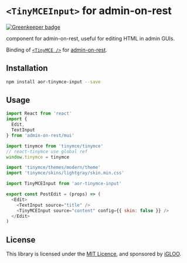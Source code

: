 # `<TinyMCEInput>` for admin-on-rest

[![Greenkeeper badge](https://badges.greenkeeper.io/LoicMahieu/aor-tinymce-input.svg)](https://greenkeeper.io/)

<TinyMCEInput> component for admin-on-rest, useful for editing HTML in admin GUIs.

Binding of [`<TinyMCE />`](https://github.com/instructure-react/react-tinymce) for [admin-on-rest](https://github.com/marmelab/admin-on-rest).

## Installation

```sh
npm install aor-tinymce-input --save
```

## Usage

```js
import React from 'react'
import {
  Edit,
  TextInput
} from 'admin-on-rest/mui'

import tinymce from 'tinymce/tinymce'
// react-tinymce use global ref
window.tinymce = tinymce

import 'tinymce/themes/modern/theme'
import 'tinymce/skins/lightgray/skin.min.css'

import TinyMCEInput from 'aor-tinymce-input'

export const PostEdit = (props) => (
  <Edit>
    <TextInput source="title" />
    <TinyMCEInput source="content" config={{ skin: false }} />
  </Edit>
)
```

## License

This library is licensed under the [MIT Licence](LICENSE), and sponsored by [iGLOO](https://igloo.be).
